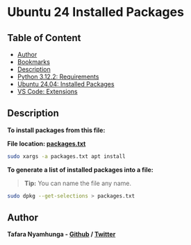 # Ubuntu 24 Installed Packages

## Table of Content
- [Author](#author)
- [Bookmarks](Bookmarks/Brave/brave_bookmarks.html)
- [Description](#description)
- [Python 3.12.2: Requirements](Python/requirements.txt)
- [Ubuntu 24.04: Installed Packages](Ubuntu-24.04/packages.txt)
- [VS Code: Extensions](VS-Code-Extensions/README.md)

## Description

**To install packages from this file:**

**File location: [packages.txt](Ubuntu-24.04/packages.txt)**

```bash
sudo xargs -a packages.txt apt install
```

**To generate a list of installed packages into a file:**

> **Tip:** You can name the file any name.

```bash
sudo dpkg --get-selections > packages.txt
```

## Author

**Tafara Nyamhunga  - [Github](https://github.com/tafara-n) / [Twitter](https://twitter.com/tafaranyamhunga)**
